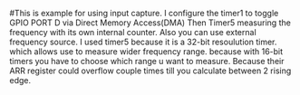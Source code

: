 #This is example for using input capture. 
I configure the timer1 to toggle GPIO PORT D via Direct Memory Access(DMA)
Then Timer5 measuring the frequency with its own internal counter.
Also you can use external frequency source. 
I used timer5 because it is a 32-bit resoulution timer. which allows use to measure wider frequency range. because with 16-bit timers you have to choose which range u want to measure. Because their ARR register could overflow couple times till you calculate between 2 rising edge.